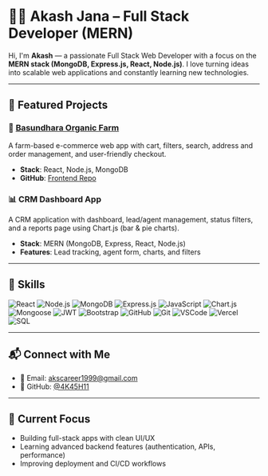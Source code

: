# 🧑‍💻 Akash Jana – Full Stack Developer (MERN)

Hi, I'm **Akash** — a passionate Full Stack Web Developer with a focus on the **MERN stack (MongoDB, Express.js, React, Node.js)**. I love turning ideas into scalable web applications and constantly learning new technologies.

---

## 🚀 Featured Projects

### 🌱 [Basundhara Organic Farm](https://webapp-farm-frontend.vercel.app/)
A farm-based e-commerce web app with cart, filters, search, address and order management, and user-friendly checkout.
- **Stack**: React, Node.js, MongoDB
- **GitHub**: [Frontend Repo](https://github.com/4K45H11/webapp-farm-frontend)

### 📊 CRM Dashboard App
A CRM application with dashboard, lead/agent management, status filters, and a reports page using Chart.js (bar & pie charts).
- **Stack**: MERN (MongoDB, Express, React, Node.js)
- **Features**: Lead tracking, agent form, charts, and filters

---

## 🧠 Skills

![React](https://img.shields.io/badge/-React-61DAFB?logo=react&logoColor=white&style=flat)
![Node.js](https://img.shields.io/badge/-Node.js-339933?logo=nodedotjs&logoColor=white&style=flat)
![MongoDB](https://img.shields.io/badge/-MongoDB-47A248?logo=mongodb&logoColor=white&style=flat)
![Express.js](https://img.shields.io/badge/-Express.js-000000?logo=express&logoColor=white&style=flat)
![JavaScript](https://img.shields.io/badge/-JavaScript-F7DF1E?logo=javascript&logoColor=black&style=flat)
![Chart.js](https://img.shields.io/badge/-Chart.js-FF6384?logo=chartdotjs&logoColor=white&style=flat)
![Mongoose](https://img.shields.io/badge/-Mongoose-880000?logo=mongoose&logoColor=white&style=flat)
![JWT](https://img.shields.io/badge/-JWT-000000?logo=jsonwebtokens&logoColor=white&style=flat)
![Bootstrap](https://img.shields.io/badge/-Bootstrap-7952B3?logo=bootstrap&logoColor=white&style=flat)
![GitHub](https://img.shields.io/badge/-GitHub-181717?logo=github&logoColor=white&style=flat)
![Git](https://img.shields.io/badge/-Git-F05032?logo=git&logoColor=white&style=flat)
![VSCode](https://img.shields.io/badge/-VSCode-007ACC?logo=visualstudiocode&logoColor=white&style=flat)
![Vercel](https://img.shields.io/badge/-Vercel-000000?logo=vercel&logoColor=white&style=flat)
![SQL](https://img.shields.io/badge/-SQL-4479A1?logo=mysql&logoColor=white&style=flat)

---

## 📬 Connect with Me

- 📧 Email: [akscareer1999@gmail.com](mailto:akscareer1999@gmail.com)
- 🐙 GitHub: [@4K45H11](https://github.com/4K45H11)

---

## 📌 Current Focus
- Building full-stack apps with clean UI/UX
- Learning advanced backend features (authentication, APIs, performance)
- Improving deployment and CI/CD workflows



